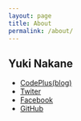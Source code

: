 ```yaml
---
layout: page
title: About
permalink: /about/
---
```


## Yuki Nakane

- [CodePlus(blog)](http://code-plus.jp)
- [Twiter](https://twitter.com/yuki_naka18)
- [Facebook](https://www.facebook.com/yuki.nakane.16)
- [GitHub](https://github.com/yukinaka)
